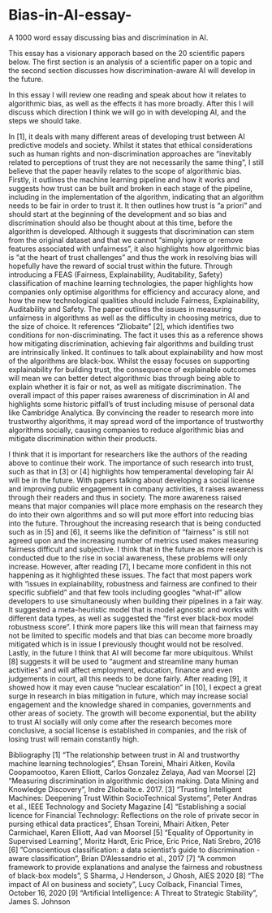 # Bias-in-AI-essay-
A 1000 word essay discussing bias and discrimination in AI. 


This essay has a visionary apporach based on the 20 scientific papers below. The first section is an analysis of a scientific paper on a topic and the second section discusses how discrimination-aware AI will develop in the future. 



In this essay I will review one reading and speak about how it relates to algorithmic bias, as well as the effects it has more broadly. After this I will discuss which direction I think we will go in with developing AI, and the steps we should take.  


In [1], it deals with many different areas of developing trust between AI predictive models and society. Whilst it states that ethical considerations such as human rights and non-discrimination approaches are “inevitably related to perceptions of trust they are not necessarily the same thing”, I still believe that the paper heavily relates to the scope of algorithmic bias. Firstly, it outlines the machine learning pipeline and how it works and suggests how trust can be built and broken in each stage of the pipeline, including in the implementation of the algorithm, indicating that an algorithm needs to be fair in order to trust it. It then outlines how trust is “a priori” and should start at the beginning of the development and so bias and discrimination should also be thought about at this time, before the algorithm is developed. Although it suggests that discrimination can stem from the original dataset and that we cannot “simply ignore or remove features associated with unfairness”, it also highlights how algorithmic bias is “at the heart of trust challenges” and thus the work in resolving bias will hopefully have the reward of social trust within the future. Through introducing a FEAS (Fairness, Explainability, Auditability, Safety) classification of machine learning technologies, the paper highlights how companies only optimise algorithms for efficiency and accuracy alone, and how the new technological qualities should include Fairness, Explainability, Auditability and Safety. The paper outlines the issues in measuring unfairness in algorithms as well as the difficulty in choosing metrics, due to the size of choice. It references “Zliobaite” [2], which identifies two conditions for non-discriminating. The fact it uses this as a reference shows how mitigating discrimination, achieving fair algorithms and building trust are intrinsically linked. It continues to talk about explainability and how most of the algorithms are black-box. Whilst the essay focuses on supporting explainability for building trust, the consequence of explainable outcomes will mean we can better detect algorithmic bias through being able to explain whether it is fair or not, as well as mitigate discrimination. The overall impact of this paper raises awareness of discrimination in AI and highlights some historic pitfall’s of trust including misuse of personal data like Cambridge Analytica. By convincing the reader to research more into trustworthy algorithms, it may spread word of the importance of trustworthy algorithms socially, causing companies to  reduce algorithmic bias and mitigate discrimination within their products.

I think that it is important for researchers like the authors of the reading above to continue their work. The importance of such research into trust, such as that in [3] or [4] highlights how temperamental developing fair AI will be in the future. With papers talking about developing a social license and improving public engagement in company activities, it raises awareness through their readers and thus in society. The more awareness raised means that major companies will place more emphasis on the research they do into their own algorithms and so will put more effort into reducing bias into the future. Throughout the increasing research that is being conducted such as in [5] and [6], it seems like the definition of “fairness” is still not agreed upon and the increasing number of metrics used makes measuring fairness difficult and subjective. I think that in the future as more research is conducted due to the rise in social awareness, these problems will only increase.  However, after reading [7], I became more confident in this not happening as it highlighted these issues.  The fact that most papers work with “issues in explainability, robustness and fairness are confined to their specific subfield” and that few tools including googles “what-if” allow developers to use simultaneously when building their pipelines in a fair way.  It suggested a meta-heuristic model that is model agnostic and works with different data types, as well as suggested the “first ever black-box model robustness score”. I think more papers like this will mean that fairness may not be limited to specific models and that bias can become more broadly mitigated which is in issue I previously thought would not be resolved. 
Lastly, in the future I think that AI will become far more ubiquitous. Whilst [8] suggests it will be used to “augment and streamline many human activities” and will affect employment, education, finance and even judgements in court, all this needs to be done fairly. After reading [9], it showed how it may even cause “nuclear escalation” in [10], I expect a great surge in research in bias mitigation in future, which may increase social engagement and the knowledge shared in companies, governments and other areas of society. The growth will become exponential, but the ability to trust AI socially will only come after the research becomes more conclusive, a social license is established in companies, and the risk of losing trust will remain constantly high. 


Bibliography
[1] “The relationship between trust in AI and trustworthy machine learning technologies”, Ehsan Toreini, Mhairi Aitken, Kovila Coopamootoo, Karen Elliott, Carlos Gonzalez Zelaya, Aad van Moorsel
[2] “Measuring discrimination in algorithmic decision making. Data Mining and Knowledge Discovery”, Indre Zliobaite\.e. 2017. 
[3] “Trusting Intelligent Machines: Deepening Trust Within SocioTechnical Systems”, Peter Andras et al., IEEE Technology and Society Magazine
[4] “Establishing a social licence for Financial Technology: Reflections on the role of private secor in pursing ethical data practices”, Ehsan Toreini, Mhairi Aitken, Peter Carmichael, Karen Elliott, Aad van Moorsel
[5] “Equality of Opportunity in Supervised Learning”, Moritz Hardt, Eric Price, Eric Price, Nati Srebro, 2016
[6] ”Conscientious classification: a data scientist’s guide to discrimination -aware classification”, Brian D’Alessandrio et al., 2017
[7] “A common framework to provide explanations and analyse the fairness and robustness of black-box models”, S Sharma, J Henderson, J Ghosh, AIES 2020
[8] “The impact of AI on business and society”, Lucy Colback, Financial Times, October 16, 2020
[9] “Artificial Intelligence: A Threat to Strategic Stability”, James S. Johnson
